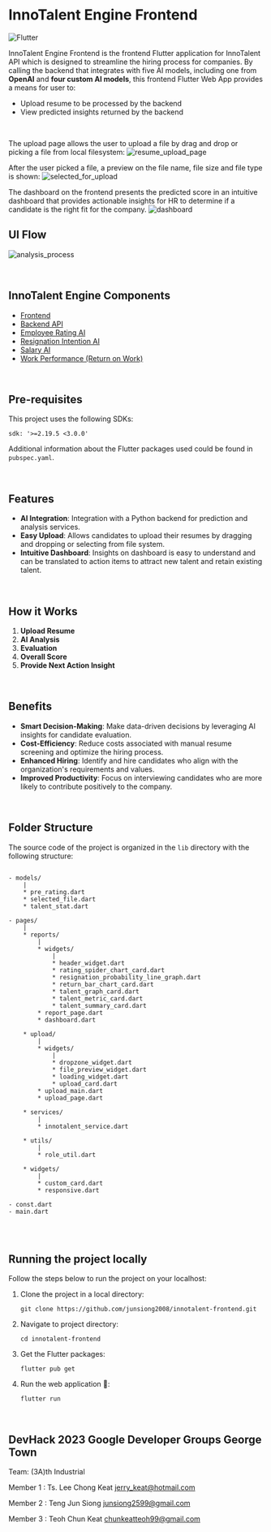 # InnoTalent Engine Frontend
![Flutter](https://img.shields.io/badge/Flutter-%2302569B.svg?style=for-the-badge&logo=Flutter&logoColor=white)

InnoTalent Engine Frontend is the frontend Flutter application for InnoTalent API which is designed to streamline the hiring process for companies. By calling the backend that integrates with five AI models, including one from **OpenAI** and **four custom AI models**, this frontend Flutter Web App provides a means for user to:

* Upload resume to be processed by the backend
* View predicted insights returned by the backend

<br>

The upload page allows the user to upload a file by drag and drop or picking a file from local filesystem:
![resume_upload_page](./screenshots/upload.png)
<br>

After the user picked a file, a preview on the file name, file size and file type is shown:
![selected_for_upload](./screenshots/selected_for_upload.png)
<br>

The dashboard on the frontend presents the predicted score in an intuitive dashboard that provides actionable insights for HR to determine if a candidate is the right fit for the company.
![dashboard](./screenshots/dashboard.png)
<br>

## UI Flow
![analysis_process](./screenshots/flow.gif)

<br/>

## InnoTalent Engine Components
* [Frontend](https://github.com/junsiong2008/innotalent-frontend.git)
* [Backend API](https://github.com/LeeChongKeat/API_InnoTalent_Engine)
* [Employee Rating AI](https://github.com/LeeChongKeat/Employee_Personal_Rating_Prediction)
* [Resignation Intention AI](https://github.com/LeeChongKeat/Resignation_Intention_Prediction)
* [Salary AI](https://github.com/LeeChongKeat/Salary_Prediction)
* [Work Performance (Return on Work)](https://github.com/LeeChongKeat/Work_Performance_Prediction) 
<br/>

## Pre-requisites
This project uses the following SDKs:
```
sdk: '>=2.19.5 <3.0.0'
```

Additional information about the Flutter packages used could be found in `pubspec.yaml`.

<br/>

## Features
- **AI Integration**: Integration with a Python backend for prediction and analysis services.
- **Easy Upload**: Allows candidates to upload their resumes by dragging and dropping or selecting from file system.
- **Intuitive Dashboard**: Insights on dashboard is easy to understand and can be translated to action items to attract new talent and retain existing talent.
<br/>

## How it Works
1. **Upload Resume**
2. **AI Analysis**
3. **Evaluation**
4. **Overall Score**
5. **Provide Next Action Insight**
<br/>

## Benefits
- **Smart Decision-Making**: Make data-driven decisions by leveraging AI insights for candidate evaluation.
- **Cost-Efficiency**: Reduce costs associated with manual resume screening and optimize the hiring process.
- **Enhanced Hiring**: Identify and hire candidates who align with the organization's requirements and values.
- **Improved Productivity**: Focus on interviewing candidates who are more likely to contribute positively to the company.
<br/>

## Folder Structure
The source code of the project is organized in the `lib` directory with the following structure:
```

- models/
    |
    * pre_rating.dart
    * selected_file.dart
    * talent_stat.dart

- pages/
    |
    * reports/
        |
        * widgets/
            |
            * header_widget.dart
            * rating_spider_chart_card.dart
            * resignation_probability_line_graph.dart
            * return_bar_chart_card.dart
            * talent_graph_card.dart
            * talent_metric_card.dart
            * talent_summary_card.dart
        * report_page.dart
        * dashboard.dart

    * upload/
        |
        * widgets/
            |
            * dropzone_widget.dart
            * file_preview_widget.dart
            * loading_widget.dart
            * upload_card.dart
        * upload_main.dart
        * upload_page.dart
    
    * services/
        |
        * innotalent_service.dart
    
    * utils/
        |
        * role_util.dart
    
    * widgets/
        |
        * custom_card.dart
        * responsive.dart

- const.dart
- main.dart
        

```

<br/>

## Running the project locally
Follow the steps below to run the project on your localhost:
1. Clone the project in a local directory:
    ```
    git clone https://github.com/junsiong2008/innotalent-frontend.git
    ```
2. Navigate to project directory:
    ```
    cd innotalent-frontend
    ```

3. Get the Flutter packages:
    ```
    flutter pub get
    ```

4. Run the web application 🎉:
    ```
    flutter run
    ```

<br/>


## DevHack 2023 Google Developer Groups George Town
Team: (3A)th Industrial

Member 1 : Ts. Lee Chong Keat jerry_keat@hotmail.com

Member 2 : Teng Jun Siong junsiong2599@gmail.com

Member 3 : Teoh Chun Keat chunkeatteoh99@gmail.com


